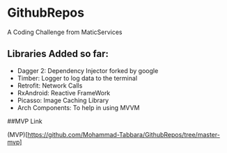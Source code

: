 # GithubRepos

A Coding Challenge from MaticServices

## Libraries Added so far:

- Dagger 2: Dependency Injector forked by google
- Timber: Logger to log data to the terminal
- Retrofit: Network Calls
- RxAndroid: Reactive FrameWork
- Picasso: Image Caching Library
- Arch Components: To help in using MVVM

##MVP Link

(MVP)[https://github.com/Mohammad-Tabbara/GithubRepos/tree/master-mvp]